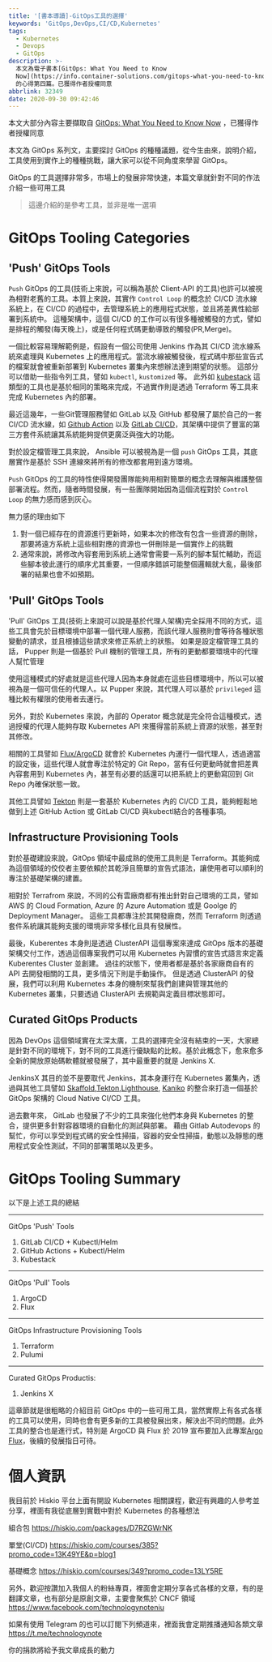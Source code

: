 ```yaml
---
title: '[書本導讀]-GitOps工具的選擇'
keywords: 'GitOps,DevOps,CI/CD,Kubernetes'
tags:
  - Kubernetes
  - Devops
  - GitOps
description: >-
  本文為電子書本[GitOps: What You Need to Know
  Now](https://info.container-solutions.com/gitops-what-you-need-to-know-now)
  的心得第四篇。已獲得作者授權同意
abbrlink: 32349
date: 2020-09-30 09:42:46
---
```


本文大部分內容主要擷取自 [GitOps: What You Need to Know Now](https://info.container-solutions.com/gitops-what-you-need-to-know-now) ，已獲得作者授權同意

本文為 GitOps 系列文，主要探討 GitOps 的種種議題，從今生由來，說明介紹，工具使用到實作上的種種挑戰，讓大家可以從不同角度來學習 GitOps。


GitOps 的工具選擇非常多，市場上的發展非常快速，本篇文章就針對不同的作法介紹一些可用工具
> 這邊介紹的是參考工具，並非是唯一選項

# GitOps Tooling Categories
## 'Push' GitOps Tools
`Push` GitOps 的工具(技術上來說，可以稱為基於 Client-API 的工具)也許可以被視為相對老舊的工具。本質上來說，其實作 `Control Loop` 的概念於 CI/CD 流水線系統上，在 CI/CD 的過程中，去管理系統上的應用程式狀態，並且將差異性給部署到系統中。
這種架構中，這個 CI/CD 的工作可以有很多種被觸發的方式，譬如是排程的觸發(每天晚上)，或是任何程式碼更動導致的觸發(PR,Merge)。

一個比較容易理解範例是，假設有一個公司使用 Jenkins 作為其 CI/CD 流水線系統來處理與 Kubernetes 上的應用程式。當流水線被觸發後，程式碼中那些宣告式的檔案就會被重新部署到 Kubernetes 叢集內來想辦法達到期望的狀態。
這部分可以借助一些指令列工具，譬如 `kubectl`, `kustomized` 等。
此外如 [kubestack](https://www.kubestack.com/) 這類型的工具也是基於相同的策略來完成，不過實作則是透過 Terraform 等工具來完成 Kubernetes 內的部署。

最近這幾年，一些Git管理服務譬如 GitLab 以及 GitHub 都發展了屬於自己的一套 CI/CD 流水線，如 [Github Action](https://github.com/features/actions) 以及 [GitLab CI/CD](https://docs.gitlab.com/ee/ci/)，其架構中提供了豐富的第三方套件系統讓其系統能夠提供更廣泛與強大的功能。

對於設定檔管理工具來說， Ansible 可以被視為是一個 `push` GitOps 工具，其底層實作是基於 SSH 連線來將所有的修改都套用到遠方環境。

`Push` GitOps 的工具的特性使得開發團隊能夠用相對簡單的概念去理解與維護整個部署流程。然而，隨者時間發展，有一些團隊開始因為這個流程對於 `Control Loop` 的無力感而感到灰心。

無力感的理由如下
1. 對一個已經存在的資源進行更新時，如果本次的修改有包含一些資源的刪除，那要將遠方系統上這些相對應的資源也一併刪除是一個實作上的挑戰
2. 通常來說，將修改內容套用到系統上通常會需要一系列的腳本幫忙輔助，而這些腳本彼此運行的順序尤其重要，一但順序錯誤可能整個邏輯就大亂，最後部署的結果也會不如預期。


## 'Pull' GitOps Tools
'Pull' GitOps 工具(技術上來說可以說是基於代理人架構)完全採用不同的方式，這些工具會先於目標環境中部署一個代理人服務，而該代理人服務則會等待各種狀態變動的請求，並且根據這些請求來修正系統上的狀態。
如果是設定檔管理工具的話， Pupper 則是一個基於 Pull 機制的管理工具，所有的更動都要環境中的代理人幫忙管理

使用這種模式的好處就是這些代理人因為本身就處在這些目標環境中，所以可以被視為是一個可信任的代理人。以 Pupper 來說，其代理人可以基於 `privileged` 這種比較有權限的使用者去運行。

另外，對於 Kubernetes 來說，內部的 Operator 概念就是完全符合這種模式，透過授權的代理人能夠存取 Kubernetes API 來獲得當前系統上資源的狀態，甚至對其修改。

相關的工具譬如 [Flux/ArgoCD](https://blog.container-solutions.com/fluxcd-argocd-or-jenkins-x-which-is-the-right-gitops-tool-for-you) 就會於 Kubernetes 內運行一個代理人，透過適當的設定後，這些代理人就會專注於特定的 Git Repo，當有任何更動時就會把差異內容套用到 Kubernetes 內，甚至有必要的話還可以把系統上的更動寫回到 Git Repo 內確保狀態一致。

其他工具譬如 [Tekton](https://cloud.google.com/tekton) 則是一套基於 Kubernetes 內的 CI/CD 工具，能夠輕鬆地做到上述 GitHub Action 或 GitLab CI/CD 與kubectl結合的各種事項。


## Infrastructure Provisioning Tools
對於基礎建設來說，GitOps 領域中最成熟的使用工具則是 Terraform。其能夠成為這個領域的佼佼者主要依賴於其乾淨且簡單的宣告式語法，讓使用者可以順利的專注於基礎架構的建置。

相對於 Terrafrom 來說，不同的公有雲廠商都有推出針對自己環境的工具，譬如 AWS 的 Cloud Formation, Azure 的 Azure Automation 或是 Goolge 的 Deployment Manager。
這些工具都專注於其開發廠商，然而 Terraform 則透過套件系統讓其能夠支援的環境非常多樣化且具有發展性。

最後，Kuberentes 本身則是透過 ClusterAPI 這個專案來達成 GitOps 版本的基礎架構交付工作，透過這個專案我們可以用 Kubernetes 內習慣的宣告式語言來定義 Kuberentes Cluster 並創建。
過往的狀態下，使用者都是基於各家廠商自有的 API 去開發相關的工具，更多情況下則是手動操作。
但是透過 ClusterAPI 的發展，我們可以利用 Kubernetes 本身的機制來幫我們創建與管理其他的 Kubernetes 叢集，只要透過 ClusterAPI 去規範與定義目標狀態即可。


## Curated GitOps Products
因為 DevOps 這個領域實在太深太廣，工具的選擇完全沒有結束的一天，大家總是針對不同的環境下，對不同的工具進行優缺點的比較。基於此概念下，愈來愈多全新的開放原始碼軟體就被發展了，其中最重要的就是 Jenkins X.

JenkinsX 其目的並不是要取代 Jenkins，其本身運行在 Kubernetes 叢集內，透過與其他工具譬如 [Skaffold](https://skaffold.dev/),[Tekton](https://github.com/tektoncd/pipeline),[Lighthouse](https://github.com/jenkins-x/lighthouse), [Kaniko](https://cloud.google.com/blog/products/gcp/introducing-kaniko-build-container-images-in-kubernetes-and-google-container-builder-even-without-root-access) 的整合來打造一個基於 GitOps 架構的 Cloud Native CI/CD 工具。

過去數年來， GitLab 也發展了不少的工具來強化他們本身與 Kubernetes 的整合，提供更多針對容器環境的自動化的測試與部署。 藉由 Gitlab Autodevops 的幫忙，你可以享受到程式碼的安全性掃描，容器的安全性掃描，動態以及靜態的應用程式安全性測試，不同的部署策略以及更多。


# GitOps Tooling Summary
以下是上述工具的總結

---------
GitOps 'Push' Tools
1. GitLab CI/CD + Kubectl/Helm
2. GitHub Actions + Kubectl/Helm
3. Kubestack

---------
GitOps 'Pull' Tools
1. ArgoCD
2. Flux

---------
GitOps Infrastructure Provisioning Tools
1. Terraform
2. Pulumi

---------
Curated GitOps Productis:
1. Jenkins X

這章節就是很粗略的介紹目前 GitOps 中的一些可用工具，當然實際上有各式各樣的工具可以使用，同時也會有更多新的工具被發展出來，解決出不同的問題。此外工具的整合也是進行式，特別是 ArgoCD 與 Flux 於 2019 宣布要加入此專案[Argo Flux](https://www.weave.works/blog/argo-flux-join-forces)，後續的發展指日可待。

# 個人資訊
我目前於 Hiskio 平台上面有開設 Kubernetes 相關課程，歡迎有興趣的人參考並分享，裡面有我從底層到實戰中對於 Kubernetes 的各種想法

組合包
https://hiskio.com/packages/D7RZGWrNK

單堂(CI/CD)
https://hiskio.com/courses/385?promo_code=13K49YE&p=blog1

基礎概念
https://hiskio.com/courses/349?promo_code=13LY5RE

另外，歡迎按讚加入我個人的粉絲專頁，裡面會定期分享各式各樣的文章，有的是翻譯文章，也有部分是原創文章，主要會聚焦於 CNCF 領域
https://www.facebook.com/technologynoteniu

如果有使用 Telegram 的也可以訂閱下列頻道來，裡面我會定期推播通知各類文章
https://t.me/technologynote

你的捐款將給予我文章成長的動力
<script type="text/javascript" src="https://cdnjs.buymeacoffee.com/1.0.0/button.prod.min.js" data-name="bmc-button" data-slug="hwchiu" data-color="#000000" data-emoji=""  data-font="Cookie" data-text="Buy me a coffee" data-outline-color="#fff" data-font-color="#fff" data-coffee-color="#fd0" ></script>




